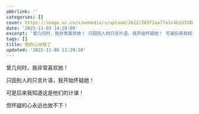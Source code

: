 ```yaml
---
abbrlink: ''
categories: []
cover: https://image.uc.cn/s/wemedia/s/upload/2022/283f2aa77a1c4b2d3388a7b4705fa2ab.jpg
date: '2022-11-03 14:28:09'
excerpt: '曾几何时，我非常喜欢她！ 只因别人的只言片语，我开始怀疑她！ 可是后来我知道这是他们的计谋！ 但怀疑的心永远也放不下！ '
tags: []
title: 我的心动摇了
updated: '2022-11-05 11:29:10'
---
```

曾几何时，我非常喜欢她！

只因别人的只言片语，我开始怀疑她！

可是后来我知道这是他们的计谋！

但怀疑的心永远也放不下！
